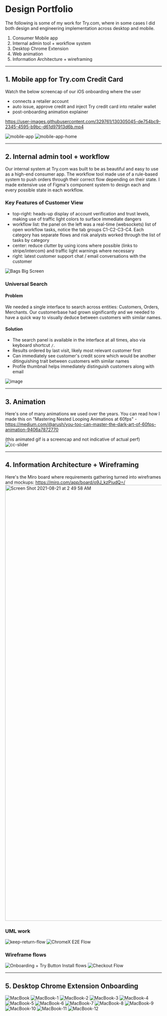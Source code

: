 # Design Portfolio
The following is some of my work for Try.com, where in some cases I did both design and engineering implementation across desktop and mobile.

1. Consumer Mobile app
2. Internal admin tool + workflow system
3. Desktop Chrome Extension
4. Web animation
5. Information Architecture + wireframing

---

## 1. Mobile app for Try.com Credit Card
Watch the below screencap of our iOS onboarding where the user
* connects a retailer account
* auto issue, approve credit and inject Try credit card into retailer wallet
* post-onboarding animation explainer

https://user-images.githubusercontent.com/329761/130305045-de754bc9-2345-4595-b9bc-d61d97913d6b.mp4

![mobile-app](https://user-images.githubusercontent.com/329761/130306472-2d293c32-3095-4e2e-870f-0d88fe763ff6.png)
![mobile-app-home](https://user-images.githubusercontent.com/329761/130306700-394ea42d-44c1-4679-ae11-e1d86721e27c.png)



----
## 2. Internal admin tool + workflow
Our internal system at Try.com was built to be as beautiful and easy to use as a high-end consumer app. The workflow tool made use of a rule-based system to push orders through their correct flow depending on their state. I made extensive use of Figma's component system to design each and every possible state in each workflow.

### Key Features of Customer View
* top-right: heads-up display of account verification and trust levels, making use of traffic light colors to surface immediate dangers
* workflow list: the panel on the left was a real-time (websockets) list of open workflow tasks, notice the tab groups C1-C2-C3-C4. Each category has separate flows and risk analysts worked through the list of tasks by category
* center: reduce clutter by using icons where possible (links to stripe/intercom) and traffic light warnings where necessary
* right: latest customer support chat / email conversations with the customer

![Bags Big Screen](https://user-images.githubusercontent.com/329761/130306148-45ba4fd8-b3f1-402f-bb61-a9e2f2cbaf04.png)



### Universal Search
#### Problem
We needed a single interface to search across entities: Customers, Orders,  Merchants. Our customerbase had grown significantly and we needed to have a quick way to visually deduce between customers with similar names.

#### Solution
* The search panel is available in the interface at all times, also via keyboard shortcut `/`. 
* Results ordered by last visit, likely most relevant customer first
* Can immediately see customer's credit score which would be another ditinguishing trait between customers with similar names
* Profile thumbnail helps immediately distinguish customers along with email

![image](https://user-images.githubusercontent.com/329761/130304101-4e342b38-bcb1-404f-a1cc-3cfa0ba072dc.png)



----
## 3. Animation
Here's one of many animations we used over the years. You can read how I made this on "Mastering Nested Looping Animatinos at 60fps" - https://medium.com/@arush/you-too-can-master-the-dark-art-of-60fps-animation-9406a7872770

(this animated gif is a screencap and not indicative of actual perf)
![cc-slider](https://user-images.githubusercontent.com/329761/130305126-6f0d2c03-2b9b-49fa-ac17-acd836ef9096.gif)


-----
## 4. Information Architecture + Wireframing
Here's the Miro board where requirements gathering turned into wireframes and mockups: https://miro.com/app/board/o9J_kzPiudQ=/
<img width="1399" alt="Screen Shot 2021-08-21 at 2 49 58 AM" src="https://user-images.githubusercontent.com/329761/130306842-68a01d34-70cf-4320-9e2a-051e795a0a23.png">

### UML work
![keep-return-flow](https://user-images.githubusercontent.com/329761/130306952-e45b38ec-c2ce-4b5e-a4ba-37e18ea3d45e.png)
![ChromeX E2E Flow](https://user-images.githubusercontent.com/329761/130307878-22d91581-02bd-4f7b-b6b8-093bc6fc1e24.png)


### Wireframe flows
![Onboarding + Try Button Install flows](https://user-images.githubusercontent.com/329761/130306983-a61c63c2-f44f-43b4-bda4-782e6f80f644.png)
![Checkout Flow](https://user-images.githubusercontent.com/329761/130307928-8ac58790-1b3c-4c7e-9c8c-8741e08ea191.png)


----

## 5. Desktop Chrome Extension Onboarding
![MacBook](https://user-images.githubusercontent.com/329761/130306564-435e3711-db53-4a74-ba22-0b24e7f0e665.png)
![MacBook-1](https://user-images.githubusercontent.com/329761/130306478-818d7e62-bb3b-49b5-b54c-746840a58b7e.png)
![MacBook-2](https://user-images.githubusercontent.com/329761/130306480-32be6b62-adf9-4816-aec8-0c7f6b717379.png)
![MacBook-3](https://user-images.githubusercontent.com/329761/130306481-fbe7bea9-4184-477f-b07f-74058c01aebf.png)
![MacBook-4](https://user-images.githubusercontent.com/329761/130306483-c6ca6d3b-31ab-4c7b-9dfe-69d4933a2817.png)
![MacBook-5](https://user-images.githubusercontent.com/329761/130306485-3218e32c-9959-41eb-af94-64b397a8c303.png)
![MacBook-6](https://user-images.githubusercontent.com/329761/130306486-1d17696b-ceea-4d03-96d3-d822058df9bb.png)
![MacBook-7](https://user-images.githubusercontent.com/329761/130306487-6048935c-4727-48db-9277-37df72d646d8.png)
![MacBook-8](https://user-images.githubusercontent.com/329761/130306488-02f4a77a-9bd8-4128-b8ae-477c6e38d57d.png)
![MacBook-9](https://user-images.githubusercontent.com/329761/130306492-f9453a7c-abdd-4f63-9fe0-2bc68ac4ed63.png)
![MacBook-10](https://user-images.githubusercontent.com/329761/130306496-d1e73252-0588-498d-b667-b2d2aa34d2cd.png)
![MacBook-11](https://user-images.githubusercontent.com/329761/130306497-449828de-646d-402f-9af4-d6b3ad7c37f3.png)
![MacBook-12](https://user-images.githubusercontent.com/329761/130306500-9a86c1cd-e931-4c5f-8206-705a2f717ee4.png)
